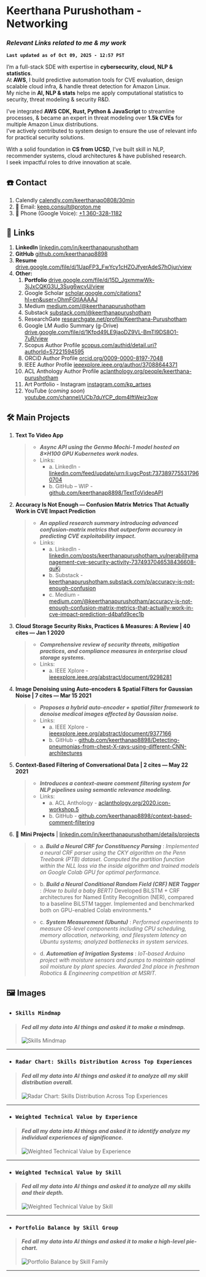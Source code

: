 # Keerthana Purushotham - Networking  
### ***Relevant Links related to me & my work***  
**`Last updated as of Oct 09, 2025 - 12:57 PST`**

I’m a full-stack SDE with expertise in **cybersecurity, cloud, NLP & statistics**.  
At **AWS**, I build predictive automation tools for CVE evaluation, design scalable cloud infra, & handle threat detection for Amazon Linux.  
My niche in **AI, NLP & stats** helps me apply computational statistics to security, threat modeling & security R&D.

I’ve integrated **AWS CDK, Rust, Python & JavaScript** to streamline processes, & became an expert in threat modeling over **1.5k CVEs** for multiple Amazon Linux distributions.  
I’ve actively contributed to system design to ensure the use of relevant info for practical security solutions.

With a solid foundation in **CS from UCSD**, I’ve built skill in NLP, recommender systems, cloud architectures & have published research.  
I seek impactful roles to drive innovation at scale.


## ☎️ Contact

1. Calendly [calendly.com/keerthanap0808/30min](https://calendly.com/keerthanap0808/30min)  
2. 📧 Email: [keep.consult@proton.me](mailto:keep.consult@proton.me)  
3. 📱 Phone (Google Voice): [+1 360-328-1182](tel:+13603281182)  

## 🔗 Links  

1. **LinkedIn** [linkedin.com/in/keerthanapurushotham](https://linkedin.com/in/keerthanapurushotham)
2. **GitHub** [github.com/keerthanap8898](https://github.com/keerthanap8898)
3. **Resume** [drive.google.com/file/d/1UapFP3_FwYcy1cHZOJfyerAdeS7hOjur/view](https://drive.google.com/file/d/1UapFP3_FwYcy1cHZOJfyerAdeS7hOjur/view)
4. **Other:**
   1. **Portfolio** [drive.google.com/file/d/15D_JgxmmwWk-3jJxCQKG3U_3Sug6wcvU/view](https://drive.google.com/file/d/15D_JgxmmwWk-3jJxCQKG3U_3Sug6wcvU/view)  
   2. Google Scholar [scholar.google.com/citations?hl=en&user=OhmFGtIAAAAJ](https://scholar.google.com/citations?hl=en&user=OhmFGtIAAAAJ)  
   3. Medium [medium.com/@keerthanapurushotham](https://medium.com/@keerthanapurushotham)
   4. Substack [substack.com/@keerthanapurushotham](https://substack.com/@keerthanapurushotham)
   5. ResearchGate [researchgate.net/profile/Keerthana-Purushotham](https://www.researchgate.net/profile/Keerthana-Purushotham)
   6. Google LM Audio Summary (g-Drive) [drive.google.com/file/d/1Kfpd49LE9jaoDZ9VL-BmTl9DS8O1-7uR/view](https://drive.google.com/file/d/1Kfpd49LE9jaoDZ9VL-BmTl9DS8O1-7uR/view)
   7. Scopus Author Profile [scopus.com/authid/detail.uri?authorId=57221594595](https://www.scopus.com/authid/detail.uri?authorId=57221594595)
   8. ORCiD Author Profile [orcid.org/0009-0000-8197-7048](https://orcid.org/0009-0000-8197-7048)
   9. IEEE Author Profile [ieeexplore.ieee.org/author/37088644371](https://ieeexplore.ieee.org/author/37088644371)
   10. ACL Anthology Author Profile [aclanthology.org/people/keerthana-purushotham](https://aclanthology.org/people/keerthana-purushotham)
   11. Art Portfolio - Instagram [instagram.com/kp_artses](https://instagram.com/kp_artses)
   12. YouTube (*coming soon*) [youtube.com/channel/UCb7duYCP_dpm4lftWeiz3ow](https://youtube.com/channel/UCb7duYCP_dpm4lftWeiz3ow)

## 🛠️ Main Projects  

1. **Text To Video App**
   > - ***Async API using the Genmo Mochi-1 model hosted on 8×H100 GPU Kubernetes work nodes.***
   > - Links:
   >   - a. LinkedIn - [linkedin.com/feed/update/urn:li:ugcPost:7373897755317960704](https://www.linkedin.com/feed/update/urn:li:ugcPost:7373897755317960704)
   >   - b. GitHub – WIP - [github.com/keerthanap8898/TextToVideoAPI](https://github.com/keerthanap8898/TextToVideoAPI)

2. **Accuracy Is Not Enough — Confusion Matrix Metrics That Actually Work in CVE Impact Prediction**
   > - ***An applied research summary introducing advanced confusion-matrix metrics that outperform accuracy in predicting CVE exploitability impact.***
   > - Links:
   >   - a. LinkedIn - [linkedin.com/posts/keerthanapurushotham_vulnerabilitymanagement-cve-security-activity-7374937046538436608-quKj](https://www.linkedin.com/posts/keerthanapurushotham_vulnerabilitymanagement-cve-security-activity-7374937046538436608-quKj)
   >   - b. Substack - [keerthanapurushotham.substack.com/p/accuracy-is-not-enough-confusion](https://keerthanapurushotham.substack.com/p/accuracy-is-not-enough-confusion)
   >   - c. Medium - [medium.com/@keerthanapurushotham/accuracy-is-not-enough-confusion-matrix-metrics-that-actually-work-in-cve-impact-prediction-d4bafd9cec1b](https://medium.com/@keerthanapurushotham/accuracy-is-not-enough-confusion-matrix-metrics-that-actually-work-in-cve-impact-prediction-d4bafd9cec1b)

3. **Cloud Storage Security Risks, Practices & Measures: A Review | 40 cites — Jan 1 2020**
   > - ***Comprehensive review of security threats, mitigation practices, and compliance measures in enterprise cloud storage systems.***
   > - Links:
   >   - a. IEEE Xplore - [ieeexplore.ieee.org/abstract/document/9298281](https://ieeexplore.ieee.org/abstract/document/9298281)

4. **Image Denoising using Auto-encoders & Spatial Filters for Gaussian Noise | 7 cites — Mar 15 2021**
   > - ***Proposes a hybrid auto-encoder + spatial filter framework to denoise medical images affected by Gaussian noise.***
   > - Links:
   >   - a. IEEE Xplore - [ieeexplore.ieee.org/abstract/document/9377166](https://ieeexplore.ieee.org/abstract/document/9377166)
   >   - b. GitHub - [github.com/keerthanap8898/Detecting-pneumonias-from-chest-X-rays-using-different-CNN-architectures](https://github.com/keerthanap8898/Detecting-pneumonias-from-chest-X-rays-using-different-CNN-architectures)

5. **Context-Based Filtering of Conversational Data | 2 cites — May 22 2021**
   > - ***Introduces a context-aware comment filtering system for NLP pipelines using semantic relevance modeling.***
   > - Links:
   >   - a. ACL Anthology - [aclanthology.org/2020.icon-workshop.5](https://aclanthology.org/2020.icon-workshop.5/)
   >   - b. GitHub - [github.com/keerthanap8898/context-based-comment-filtering](https://github.com/keerthanap8898/context-based-comment-filtering)

6. 🧩 **Mini Projects** | [linkedin.com/in/keerthanapurushotham/details/projects](https://www.linkedin.com/in/keerthanapurushotham/details/projects/)

   > - a. ***Build a Neural CRF for Constituency Parsing*** : *Implemented a neural CRF parser using the CKY algorithm on the Penn Treebank (PTB) dataset. Computed the partition function within the NLL loss via the inside algorithm and trained models on Google Colab GPU for optimal performance.*  
   > 
   > - b. ***Build a Neural Conditional Random Field (CRF) NER Tagger*** : *(How to build a baby BERT)* Developed BiLSTM + CRF architectures for Named Entity Recognition (NER), compared to a baseline BiLSTM tagger. Implemented and benchmarked both on GPU-enabled Colab environments.*  
   > 
   > - c. ***System Measurement (Ubuntu)*** : *Performed experiments to measure OS-level components including CPU scheduling, memory allocation, networking, and filesystem latency on Ubuntu systems; analyzed bottlenecks in system services.*  
   > 
   > - d. ***Automation of Irrigation Systems*** : *IoT-based Arduino project with moisture sensors and pumps to maintain optimal soil moisture by plant species. Awarded 2nd place in freshman Robotics & Engineering competition at MSRIT.*  

## 🖼️ Images
- ### `Skills Mindmap`
>  #### *Fed all my data into AI things and asked it to make a mindmap.*
> ![Skills Mindmap](https://github.com/keerthanap8898/Resume_WorkLogs_Portfolio_Certificates/blob/main/Winter%202025/Skills_mindmap_april-detailed-high-qlty.jpeg)
  ---
- ### `Radar Chart: Skills Distribution Across Top Experiences`
>  #### *Fed all my data into AI things and asked it to analyze all my skill distribution overall.*
> ![Radar Chart: Skills Distribution Across Top Experiences](https://github.com/keerthanap8898/Resume_WorkLogs_Portfolio_Certificates/blob/main/Winter%202025/Radar%20Chart%3A%20Skills%20Distribution%20Across%20Top%20Experiences.png)
  ---
- ### `Weighted Technical Value by Experience` 
>  #### *Fed all my data into AI things and asked it to identify analyze my individual experiences of significance.*
> ![Weighted Technical Value by Experience](https://github.com/keerthanap8898/Resume_WorkLogs_Portfolio_Certificates/blob/main/Winter%202025/Weighted%20Technical%20Value%20by%20Experience%20%E2%80%94%20Keerthana%20Purushotham.png)
  ---
- ### `Weighted Technical Value by Skill` 
>  #### *Fed all my data into AI things and asked it to analyze all my skills and their depth.*
> ![Weighted Technical Value by Skill](https://github.com/keerthanap8898/Resume_WorkLogs_Portfolio_Certificates/blob/main/Winter%202025/Weighted%20Technical%20Value%20by%20Skill%20%E2%80%94%20Keerthana%20Purushotham.png)
  ---
- ### `Portfolio Balance by Skill Group` 
>  #### *Fed all my data into AI things and asked it to make a high-level pie-chart.*
> ![Portfolio Balance by Skill Family](https://github.com/keerthanap8898/Resume_WorkLogs_Portfolio_Certificates/blob/main/Winter%202025/Portfolio%20Balance%20by%20Skill%20Family%20%E2%80%94%20Keerthana%20Purushotham.png)
  ---

